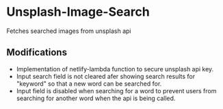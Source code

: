 # Unsplash-Image-Search
Fetches searched images from unsplash api


## Modifications

- Implementation of netlify-lambda function to secure unsplash api key.
- Input search field is not cleared afer showing search results for "keyword" so that a new word can be searched for.
- Input field is disabled when searching for a word to prevent users from searching for another word when the api is being called.


